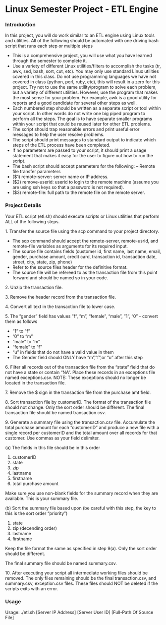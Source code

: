 # Linux Semester Project - ETL Engine

### Introduction

In this project, you will do work similar to an ETL engine using Linux tools and utilities. All of the
following should be automated with one driving bash script that runs each step or multiple steps
- This is a comprehensive project, you will use what you have learned through the semester to
complete it.
- Use a variety of different Linux utilities/filters to accomplish the tasks (tr, awk, sed, bash, sort, cut,
etc). You may only use standard Linux utilities covered in this class.
Do not use programming languages we have not covered in class (python, perl, ruby, etc), this will result in a zero for this project. Try not to use the same utility/program to solve each problem, but a variety of different utilities. However, use the program that makes the most sense for your problem. For example, awk is a good utility for reports and a good candidate for several other steps as well.
- Each numbered step should be written as a separate script or tool within your script. In other words do not write one big piped program to perform all the steps. The goal is to have separate smaller programs within your script that could be reused later for other ETL problems.
- The script should trap reasonable errors and print useful error messages to help the user resolve
problems.
- The script should print messages to standard output to indicate which steps of the ETL process have been completed.
- If no parameters are passed to your script, it should print a usage statement that makes it easy for the user to figure out how to run the script.
- The bash script should accept parameters for the following:
– Remote file transfer parameters
- ($1) remote-server: server name or IP address.
- ($2) remove-userid: userid to login to the remote machine (assume you are using ssh keys so
that a password is not required).
- ($3) remote-file: full path to the remote file on the remote server.

### Project Details

Your ETL script (etl.sh) should execute scripts or Linux utilities that perform ALL of the following steps.
<p>1. Transfer the source file using the scp command to your project directory.
<ul>
<li>The scp command should accept the remote-server, remote-usrid, and remote-file variables
as arguments for its required input.</li>
<li>The source file contains fields (customer id, first name, last name, email, gender, purchase amount, credit card, transaction id, transaction date, street, city, state, zip, phone)</li>
<li>Refer to the source files header for the definitive format.</li>
<li>The source file will be refereed to as the transaction file from this point forward and should be
named so in your code.</li>
</ul>
<p>2. Unzip the transaction file.
<p>3. Remove the header record from the transaction file.
<p>4. Convert all text in the transaction file to lower case.
<p>5. The ”gender” field has values ”f”, ”m”, “female”, “male”, ”1”, ”0” - convert them as follows
<ul>
<li>”1” to ”f”</li>
<li>”0” to ”m”</li>
<li>“male” to “m”</li>
<li>“female” to “f”</li>
<li>“u” in fields that do not have a valid value in them</li>
<li>The Gender field should ONLY have “m”,”f”,or “u” after this step</li>
</ul>
<p>6. Filter all records out of the transaction file from the “state” field that do not have a state or contain “NA”. Place these records in an exceptions file named exceptions.csv.
NOTE: These exceptions should no longer be located in the transaction file.
<p>7. Remove the $ sign in the transaction file from the purchase amt field.
<p>8. Sort transaction file by customerID. The format of the transaction file should not change. Only the sort order should be different. The final transaction file should be named transaction.csv.
<p>9. Generate a summary file using the transaction.csv file. Accumulate the total purchase amount for each ”customerID” and produce a new file with a single record per customerID and the total amount over all records for that customer. Use commas as your field delimiter.

(a) The fields in this file should be in this order
<ol><li>customerID</li>
<li>state</li>
<li>zip</li>
<li>lastname</li>
<li>firstname</li>
<li>total purchase amount</ol>
<p>Make sure you use non-blank fields for the summary record when they are available. This is your
summary file.

(b) Sort the summary file based upon (be careful with this step, the key to this is the sort order
“priority”)
<ol><li>state</li>
<li>zip (decending order)</li>
<li>lastname</li>
<li>firstname</li></ol>
<p>Keep the file format the same as specified in step 9(a). Only the sort order should be different.
<p>The final summary file should be named summary.csv.

<p>10. After executing your script all intermediate working files should be removed. The only files remaining should be the final transaction.csv, and summary.csv, exception.csv files. These files should NOT be deleted if the scripts exits with an error.

### Usage
Usage: ./etl.sh [Server IP Address] [Server User ID] [Full-Path Of Source File]
